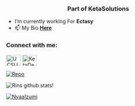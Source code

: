 <h3 align="center">Part of KetaSolutions</h3>

- I’m currently working For **Ectasy**
- 📫 My Bio **[Here](https://e-z.bio/IzumiTop)**


<h3 align="left">Connect with me:</h3>
<p align="left">

<a href="https://youtube.com/channel/UCkrfA46q9XC50frb8XKg67A" target="blank"><img align="center" src="https://cdn.jsdelivr.net/npm/simple-icons@3.0.1/icons/youtube.svg" alt="UCSUbY-L1scKvtIPOLq5E_Ng" height="30" width="40" /></a>
<a href="https://t.me/KetaDev" target="blank"><img align="center" src="https://cdn.jsdelivr.net/npm/simple-icons@3.0.1/icons/telegram.svg" alt="KetaDev" height="30" width="40" /></a>
</p>

[![Repo](https://github-readme-stats.vercel.app/api/pin/?username=NyaaRin&repo=Orbit&show_owner=true&theme=tokyonight)](https://github.com/NyaaRin/Orbit)

![Rins github stats!](https://github-readme-stats.vercel.app/api?username=NyaaRin&show_icons=true&theme=tokyonight) 

<a href="https://discord.com/users/935327013470883890" target="_blank"><img alt="NyaaIzumi" src="https://img.shields.io/badge/Discord-7289DA?style=for-the-badge&logo=discord&logoColor=white" /></a>




